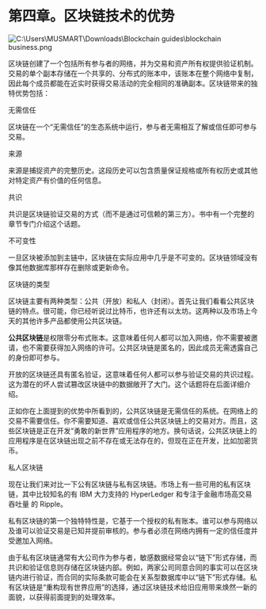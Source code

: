 # 第四章。区块链技术的优势

![C:\Users\MUSMART\Downloads\Blockchain guides\blockchain business.png](img/image-6.png)

区块链创建了一个包括所有参与者的网络，并为交易和资产所有权提供验证机制。交易的单个副本存储在一个共享的、分布式的账本中，该账本在整个网络中复制，因此每个成员都能在近实时获得交易活动的完全相同的准确副本。区块链带来的独特优势包括：

无需信任

区块链在一个“无需信任”的生态系统中运行，参与者无需相互了解或信任即可参与交易。

来源

来源是捕捉资产的完整历史。这段历史可以包含质量保证规格或所有权历史或其他对特定资产有价值的任何信息。

共识

共识是区块链验证交易的方式（而不是通过可信赖的第三方）。书中有一个完整的章节专门介绍这个话题。

不可变性

一旦区块被添加到主链中，区块链在实际应用中几乎是不可变的。区块链领域没有像其他数据库那样存在删除或更新命令。

区块链的类型

区块链主要有两种类型：公共（开放）和私人（封闭）。首先让我们看看公共区块链的特点。很可能，你已经听说过比特币，也许还有以太坊。这两种以及市场上今天的其他许多产品都使用公共区块链。

**公共区块链**是权限零分布式账本。这意味着任何人都可以加入网络，你不需要被邀请，也不需要获得加入网络的许可。公共区块链是匿名的，因此成员无需透露自己的身份即可参与。

开放的区块链还具有匿名验证，这意味着任何人都可以参与验证交易的共识过程。这为潜在的坏人尝试篡改区块链中的数据敞开了大门。这个话题将在后面详细介绍。

正如你在上面提到的优势中所看到的，公共区块链是无需信任的系统。在网络上的交易不需要信任。你不需要知道、喜欢或信任公共区块链上的交易对方。而且，这些区块链是正在开发“勇敢的新世界”应用程序的地方。换句话说，公共区块链上的应用程序是在区块链出现之前不存在或无法存在的，但现在正在开发，比如加密货币。

私人区块链

现在让我们来对比一下公有区块链与私有区块链。市场上有一些可用的私有区块链，其中比较知名的有 IBM 大力支持的 HyperLedger 和专注于金融市场高交易吞吐量 的 Ripple。

私有区块链的第一个独特特性是，它基于一个授权的私有账本。谁可以参与网络以及谁可以验证交易是已知并提前审核的。参与者必须在网络内拥有一定的信任度并受邀加入网络。

由于私有区块链通常有大公司作为参与者，敏感数据经常会以“链下”形式存储，而共识和验证信息则存储在区块链内部。例如，两家公司同意合同的事实可以在区块链内进行验证，而合同的实际条款可能会在关系型数据库中以“链下”形式存储。私有区块链是“重构现有世界应用”的选择，通过区块链技术给旧应用带来焕然一新的面貌，以获得前面提到的处理效率。
